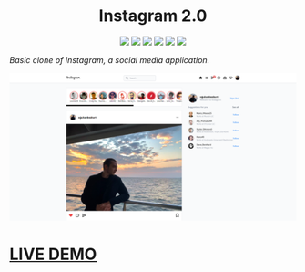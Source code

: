 <!-- BIG CENTERED HEADING -->
<h1 align="center">Instagram 2.0</h1>

<!-- ICONS -->
<p align="center">
<img src="https://img.shields.io/badge/-React.Js-61DAFB?logo=react&logoColor=white&style=for-the-badge&logoWidth=20" >
<img src="https://img.shields.io/badge/-Next.Js-000000?logo=nextdotjs&logoColor=white&style=for-the-badge&logoWidth=20" >
<img src="https://img.shields.io/badge/-Firebase-FFCA28?logo=firebase&logoColor=white&style=for-the-badge&logoWidth=20" >
<img src="https://img.shields.io/badge/-TailwindCSS-06B6D4?logo=tailwindcss&logoColor=white&style=for-the-badge&logoWidth=20" >
<img src="https://img.shields.io/badge/-Recoil-3578e5?logoColor=white&style=for-the-badge&logoWidth=20">
<img src="https://img.shields.io/tokei/lines/github/gyunbie/instagram-2?style=for-the-badge" >
</p>

<!-- SUMMARY -->
_Basic clone of Instagram, a social media application._

<!-- SCREENSHOT -->
<p align="center">
<img src="https://github.com/Gyunbie/instagram-2/blob/main/public/images/Instagram.png">
<h1><a href="https://instagram-2-eta.vercel.app">LIVE DEMO</a></h1>
</p>

<!-- LIVE DEMO -->


<!--  -->
<!--  -->
<!--  -->
<!--  -->
<!--  -->
<!--  -->
